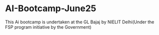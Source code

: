 # AI-Bootcamp-June25
This Ai bootcamp is undertaken at the GL Bajaj by NIELIT Delhi(Under the FSP program initiative by the Government)
